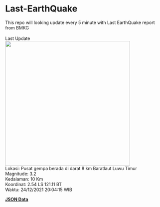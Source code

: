# Last-EarthQuake
This repo will looking update every 5 minute with Last EarthQuake report from BMKG
<br>
<br>
Last Update
<br>
<img src="https://ews.bmkg.go.id/TEWS/data/20211224200415.mmi.jpg" width="400"/>
<br>
Lokasi: Pusat gempa berada di darat 8 km Baratlaut Luwu Timur <br>
Magnitude: 3.2 <br>
Kedalaman: 10 Km <br>
Koordinat: 2.54 LS 121.11 BT <br>
Waktu: 24/12/2021 20:04:15 WIB <br>

<a href="./data/data.json">**JSON Data**</a>
